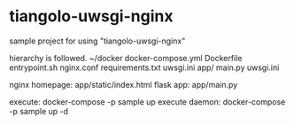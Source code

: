 # tiangolo-uwsgi-nginx

sample project for using "tiangolo-uwsgi-nginx"

hierarchy is followed.
~/docker
    docker-compose.yml
    Dockerfile
    entrypoint.sh
    nginx.conf
    requirements.txt
    uwsgi.ini
    app/
        main.py
        uwsgi.ini

nginx homepage: app/static/index.html
flask app: app/main.py

execute: docker-compose -p sample up
execute daemon: docker-compose -p sample up -d

